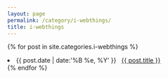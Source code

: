 ```yaml
---
layout: page
permalink: /category/i-webthings/
title: i-webthings
---
```

{% for post in site.categories.i-webthings %}
 <li><span>{{ post.date | date:'%B %e, %Y' }}</span> &nbsp; <a href="{{ post.url }}">{{ post.title }}</a></li>
{% endfor %}